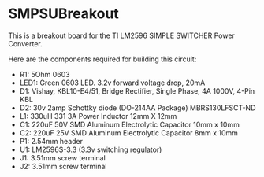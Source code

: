 # SMPSUBreakout

This is a breakout board for the TI LM2596 SIMPLE SWITCHER Power Converter.


Here are the components required for building this circuit:

* R1: 5Ohm 0603
* LED1: Green 0603 LED. 3.2v forward voltage drop, 20mA
* D1: Vishay, KBL10-E4/51, Bridge Rectifier, Single Phase, 4A 1000V, 4-Pin KBL
* D2: 30v 2amp Schottky diode (DO-214AA Package) MBRS130LFSCT-ND
* L1: 330uH 331 3A Power Inductor 12mm X 12mm
* C1:  220uF 50V SMD Aluminum Electrolytic Capacitor 10mm x 10mm
* C2: 220uF 25V SMD Aluminum Electrolytic Capacitor 8mm x 10mm
* P1: 2.54mm header
* U1: LM2596S-3.3 (3.3v switching regulator)
* J1: 3.51mm screw terminal
* J2: 3.51mm screw terminal